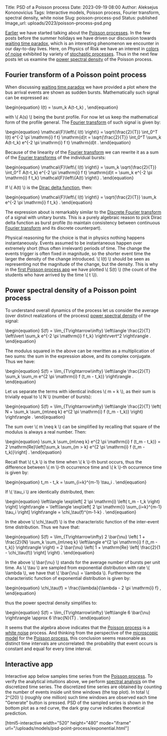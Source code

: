 Title: PSD of a Poisson process
Date: 2023-09-19 08:00
Author: Aleksejus Kononovicius
Tags: Interactive models, Poisson process, Fourier transform, spectral density, white noise
Slug: poisson-process-psd
Status: published
Image_url: uploads/2023/poisson-process-psd.png

[Earlier]({filename}/articles/2023/poisson-process.md) we have
started talking about the [Poisson processes](/tag/poisson-process/). In the
few posts before the summer holidays we have driven our discussion towards
[waiting time paradox]({filename}/articles/2023/waiting-time-paradox.md),
which is an interesting phenomenon we encounter in our day-to-day lives.
Here, on Physics of Risk we have an interest in [colors of
noise]({filename}/articles/2012/colors-of-noise.md) exhibited by variety of
[stochastic processes](/tag/stochastic-models/). Thus in the next few posts
let us examine the [power spectral density](/tag/spectral-density/) of the
Poisson process.
<!--more-->

## Fourier transform of a Poisson point process

When discussing [waiting time
paradox]({filename}/articles/2023/waiting-time-paradox.md) we have provided
a plot where the bus arrival events are shown as sudden bursts.
Mathematically such signal can be expressed as:

\begin{equation}
    I(t) = \sum\_k A(t-t\_k) ,
\end{equation}

with \\\( A(s) \\\) being the burst profile. For now let us keep the
mathematical form of the profile general. The [Fourier
transform](/tag/fourier-transform/) of such signal is given by:

\begin{equation}
    \mathcal{F}\left\\{ I(t) \right\\} =
        \sqrt{\frac{2}{T}} \int\_0^T I(t) e^{-2 \pi \mathrm{i} f t} \mathrm{d}t =
        \sqrt{\frac{2}{T}} \int\_0^T \sum\_k A(t-t\_k) e^{-2 \pi \mathrm{i} f t} \mathrm{d}t .
\end{equation}

Because of the linearity of the [Fourier transform](/tag/fourier-transform/)
we can rewrite it as a sum of the [Fourier
transforms](/tag/fourier-transform/) of the individual bursts:

\begin{equation}
    \mathcal{F}\left\\{ I(t) \right\\} =
        \sum\_k \sqrt{\frac{2}{T}} \int\_0^T A(t-t\_k) e^{-2 \pi \mathrm{i} f t} \mathrm{d}t =
        \sum\_k e^{-2 \pi \mathrm{i} f t\_k} \mathcal{F}\left\\{A(t) \right\\} .
\end{equation}

If \\\( A(t) \\\) is the [Dirac delta
function](https://en.wikipedia.org/wiki/Dirac_delta_function), then:

\begin{equation}
    \mathcal{F}\left\\{ I(t) \right\\} =
        \sqrt{\frac{2}{T}} \sum\_k e^{-2 \pi \mathrm{i} f t\_k} .
\end{equation}

The expression about is remarkably similar to the [Discrete Fourier
transform](https://en.wikipedia.org/wiki/Discrete_Fourier_transform) of a
signal with unitary bursts. This is a purely algebraic reason to pick Dirac
delta function as burst profile (to maintain consistency between continuous
[Fourier transform](/tag/fourier-transform/) and its discrete counterpart).

Physical reasoning for the choice is that in physics nothing happens
instantaneously. Events assumed to be instantaneous happen over extremely
short (thus often irrelevant) periods of time. The change the events trigger
is often fixed in magnitude, so the shorter event time the larger the
density of the change introduced. \\\( I(t) \\\) should be seen as
representing not the magnitude of the change, but the density. This is why
in the [first Poisson process
app]({filename}/articles/2023/poisson-process.md) we have plotted
\\\( S(t) \\\) (the count of the students who have arrived by the time
\\\( t \\\)).

## Power spectral density of a Poisson point process

To understand overall dynamics of the process let us consider the average
(over distinct realizations of the process) [power spectral
density](/tag/spectral-density/) of the signal:

\begin{equation}
    S(f) = \lim\_{T\rightarrow\infty} \left\langle
            \frac{2}{T} \left\lvert
                    \sum\_k e^{-2 \pi \mathrm{i} f t\_k}
                \right\rvert^2
        \right\rangle .
\end{equation}

The modulus squared in the above can be rewritten as a multiplication of two
sums: the sum in the expression above, and its complex conjugate. Thus we
have:

\begin{equation}
    S(f) = \lim\_{T\rightarrow\infty} \left\langle
            \frac{2}{T} \sum\_k \sum\_m e^{2 \pi \mathrm{i} f (t\_m - t\_k)}
        \right\rangle .
\end{equation}

Let us separate the terms with identical indices \\\( m = k \\\), as their
sum is trivially equal to \\\( N \\\) (number of bursts):

\begin{equation}
    S(f) = \lim\_{T\rightarrow\infty} \left\langle
            \frac{2}{T} \left( N + \sum\_k \sum\_{m\neq k} e^{2 \pi \mathrm{i} f (t\_m - t\_k)} \right)
        \right\rangle .
\end{equation}

The sum over \\\( m \neq k \\\) can be simplified by recalling that square
of the modulus is always a real number. Then:

\begin{equation}
    \sum\_k \sum\_{m\neq k} e^{2 \pi \mathrm{i} f (t\_m - t\_k)} =
        2 \mathrm{Re}\left[\sum\_k \sum\_{m > k} e^{2 \pi \mathrm{i} f (t\_m - t\_k)}\right] .
\end{equation}

Recall that \\\( t\_k \\\) is the time when \\\( k \\\)-th burst occurs,
thus the difference between \\\( m \\\)-th occurrence time and \\\( k \\\)-th
occurrence time is given by:

\begin{equation}
    t\_m - t\_k = \sum\_{i=k}^{m-1} \tau\_i .
\end{equation}

If \\\( \tau\_i \\\) are identically distributed, then:

\begin{equation}
    \left\langle \exp\left[ 2 \pi \mathrm{i} \left( t\_m - t\_k \right) \right] \right\rangle =
        \left\langle \exp\left[ 2 \pi \mathrm{i} \sum\_{i=k}^{m-1} \tau\_i \right] \right\rangle =
        \chi\_\tau(f)^{m-1-k} .
\end{equation}

In the above \\\( \chi\_\tau(f) \\\) is the characteristic function of the
inter-event time distribution. Thus we have that:

\begin{equation}
    S(f) = \lim\_{T\rightarrow\infty}
        2 \bar{\nu} \left( 1 + \frac{2}{N} \sum\_k \sum\_{m\neq k} \left\langle e^{2 \pi \mathrm{i} f (t\_m - t\_k)} \right\rangle \right) =
        2 \bar{\nu} \left( 1 + \mathrm{Re} \left[ \frac{2}{1 - \chi\_\tau(f)} \right] \right\) .
\end{equation}

In the above \\\( \bar{\nu} \\\) stands for the average number of bursts per
unit time. As \\\( \tau \\\) are sampled from exponential distribution with
rate \\\( \lambda \\\), we have that \\\( \bar{\nu} = \lambda \\\).
Furthermore the characteristic function of exponential distribution is given
by:

\begin{equation}
    \chi\_\tau(f) = \frac{\lambda}{\lambda - 2 \pi \mathrm{i} f} ,
\end{equation}

thus the power spectral density simplifies to:

\begin{equation}
    S(f) = \lim\_{T\rightarrow\infty} \left\langle 6 \bar{\nu} \right\rangle \approx 6 \frac{N}{T} .
\end{equation}

It seems that the algebra above indicates that the [Poisson
process](/tag/poisson-process/) is a [white noise](/tag/white-noise/)
process. And thinking from the perspective of the [microscopic
model]({filename}/articles/2023/poisson-process.md) for the [Poisson
process](/tag/poisson-process/), this conclusion seems reasonable as
distinct time intervals are uncorrelated: the probability that event occurs
is constant and equal for every time interval.

## Interactive app

Interactive app below samples time series from the [Poisson
process](/tag/poisson-process/). To verify the analytical intuitions above,
we perform [spectral analysis](/tag/spectral-density/) on the discretized
time series. The discretized time series are obtained by counting the number
of events inside unit time windows (the top plot). In total \\\( 2^{20} \\\)
(roughly one million) such time windows are observed each time "Generate"
button is pressed. PSD of the sampled series is shown in the bottom plot as
a red curve, the dark gray curve indicates theoretical prediction.

[html5-interactive width="520" height="480" mode="iframe"
url="/uploads/models/psd-point-process/exponential.html"]

